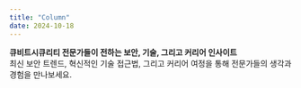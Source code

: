 ```yaml
---
title: "Column"
date: 2024-10-18
---
```


**큐비트시큐리티 전문가들이 전하는 보안, 기술, 그리고 커리어 인사이트**  
최신 보안 트렌드, 혁신적인 기술 접근법, 그리고 커리어 여정을 통해 전문가들의 생각과 경험을 만나보세요.
